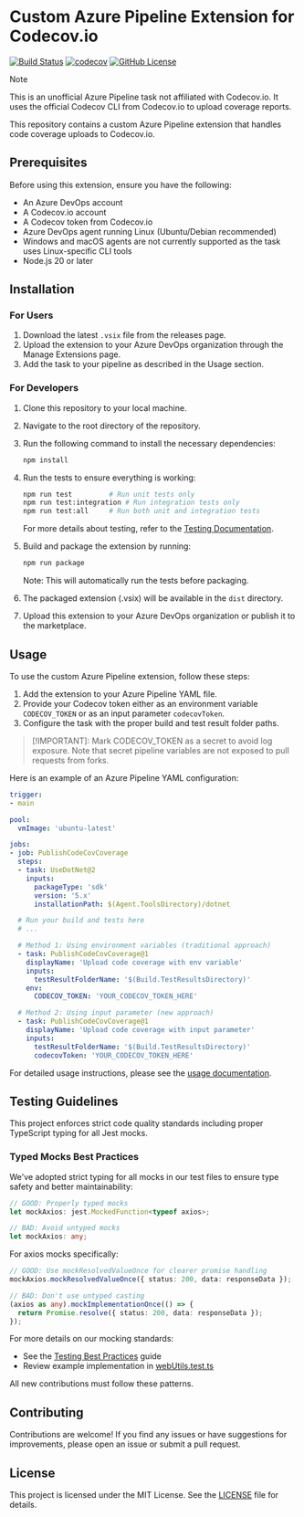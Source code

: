 # Custom Azure Pipeline Extension for Codecov.io

[![Build Status](https://dev.azure.com/viscalyx/PublishCodeCovCoverage/_apis/build/status/PublishCodeCovCoverage?branchName=main)](https://dev.azure.com/viscalyx/PublishCodeCovCoverage/_build/latest?definitionId=1&branchName=main)
[![codecov](https://codecov.io/gh/viscalyx/PublishCodeCovCoverage/branch/main/graph/badge.svg)](https://codecov.io/gh/viscalyx/PublishCodeCovCoverage)
[![GitHub License](https://img.shields.io/github/license/viscalyx/PublishCodeCovCoverage)](https://github.com/viscalyx/PublishCodeCovCoverage/blob/main/LICENSE)

> [!NOTE]
> This is an unofficial Azure Pipeline task not affiliated with Codecov.io. It uses the official Codecov CLI from Codecov.io to upload coverage reports.

This repository contains a custom Azure Pipeline extension that handles code coverage uploads to Codecov.io.

## Prerequisites

Before using this extension, ensure you have the following:

- An Azure DevOps account
- A Codecov.io account
- A Codecov token from Codecov.io
- Azure DevOps agent running Linux (Ubuntu/Debian recommended)
- Windows and macOS agents are not currently supported as the task uses Linux-specific CLI tools
- Node.js 20 or later

## Installation

### For Users

1. Download the latest `.vsix` file from the releases page.
2. Upload the extension to your Azure DevOps organization through the Manage Extensions page.
3. Add the task to your pipeline as described in the Usage section.

### For Developers

1. Clone this repository to your local machine.
2. Navigate to the root directory of the repository.
3. Run the following command to install the necessary dependencies:

   ```sh
   npm install
   ```

4. Run the tests to ensure everything is working:

   ```sh
   npm run test         # Run unit tests only
   npm run test:integration # Run integration tests only
   npm run test:all     # Run both unit and integration tests
   ```

   For more details about testing, refer to the [Testing Documentation](docs/testing.md).

5. Build and package the extension by running:

   ```sh
   npm run package
   ```

   Note: This will automatically run the tests before packaging.

6. The packaged extension (.vsix) will be available in the `dist` directory.
7. Upload this extension to your Azure DevOps organization or publish it to the marketplace.

## Usage

To use the custom Azure Pipeline extension, follow these steps:

1. Add the extension to your Azure Pipeline YAML file.
2. Provide your Codecov token either as an environment variable `CODECOV_TOKEN` or as an input parameter `codecovToken`.
3. Configure the task with the proper build and test result folder paths.

>[!IMPORTANT]: Mark CODECOV_TOKEN as a secret to avoid log exposure. Note that secret pipeline variables are not exposed to pull requests from forks.

Here is an example of an Azure Pipeline YAML configuration:

```yaml
trigger:
- main

pool:
  vmImage: 'ubuntu-latest'

jobs:
- job: PublishCodeCovCoverage
  steps:
  - task: UseDotNet@2
    inputs:
      packageType: 'sdk'
      version: '5.x'
      installationPath: $(Agent.ToolsDirectory)/dotnet

  # Run your build and tests here
  # ...

  # Method 1: Using environment variables (traditional approach)
  - task: PublishCodeCovCoverage@1
    displayName: 'Upload code coverage with env variable'
    inputs:
      testResultFolderName: '$(Build.TestResultsDirectory)'
    env:
      CODECOV_TOKEN: 'YOUR_CODECOV_TOKEN_HERE'

  # Method 2: Using input parameter (new approach)
  - task: PublishCodeCovCoverage@1
    displayName: 'Upload code coverage with input parameter'
    inputs:
      testResultFolderName: '$(Build.TestResultsDirectory)'
      codecovToken: 'YOUR_CODECOV_TOKEN_HERE'
```

For detailed usage instructions, please see the [usage documentation](docs/usage.md).

## Testing Guidelines

This project enforces strict code quality standards including proper TypeScript typing for all Jest mocks.

### Typed Mocks Best Practices

We've adopted strict typing for all mocks in our test files to ensure type safety and better maintainability:

```typescript
// GOOD: Properly typed mocks
let mockAxios: jest.MockedFunction<typeof axios>;

// BAD: Avoid untyped mocks
let mockAxios: any;
```

For axios mocks specifically:

```typescript
// GOOD: Use mockResolvedValueOnce for clearer promise handling
mockAxios.mockResolvedValueOnce({ status: 200, data: responseData });

// BAD: Don't use untyped casting
(axios as any).mockImplementationOnce(() => {
  return Promise.resolve({ status: 200, data: responseData });
});
```

For more details on our mocking standards:

- See the [Testing Best Practices](docs/testing-best-practices.md) guide
- Review example implementation in [webUtils.test.ts](src/PublishCodeCovCoverageTask/__tests__/webUtils.test.ts)

All new contributions must follow these patterns.

## Contributing

Contributions are welcome! If you find any issues or have suggestions for improvements, please open an issue or submit a pull request.

## License

This project is licensed under the MIT License. See the [LICENSE](LICENSE) file for details.
